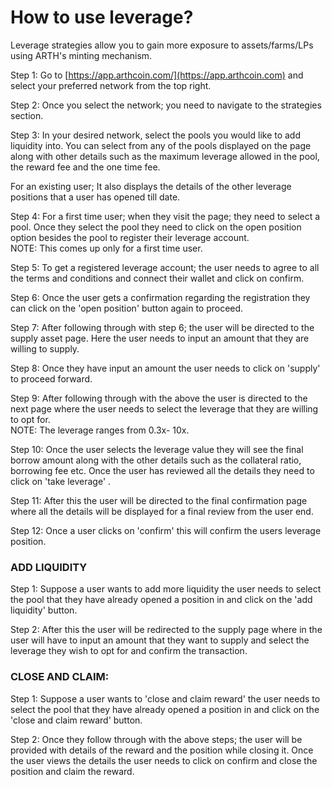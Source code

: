 # How to use leverage?

Leverage strategies allow you to gain more exposure to assets/farms/LPs using ARTH's minting mechanism.&#x20;

Step 1: Go to [https://app.arthcoin.com/](https://app.arthcoin.com) and select your preferred network from the top right.

Step 2: Once you select the network; you need to navigate to the strategies section.&#x20;

Step 3: In your desired network, select the pools you would like to add liquidity into. You can select from any of the pools displayed on the page along with other details such as the maximum leverage allowed in the pool, the reward fee and the one time fee.&#x20;

For an existing user; It also displays the details of the other leverage positions that a user has opened till date.&#x20;

Step 4: For a first time user; when they visit the page; they need to select a pool. Once they select the pool they need to click on the open position option besides the pool to register their leverage account. \
NOTE: This comes up only for a first time user.&#x20;

Step 5: To get a registered leverage account; the user needs to agree to all the terms and conditions and connect their wallet and click on confirm.&#x20;

Step 6: Once the user gets a confirmation regarding the registration they can click on the 'open position' button again to proceed.&#x20;

Step 7: After following through with step 6; the user will be directed to the supply asset page. Here the user needs to input an amount that they are willing to supply.&#x20;

Step 8: Once they have input an amount the user needs to click on 'supply' to proceed forward.&#x20;

Step 9: After following through with the above the user is directed to the next page where the user needs to select the leverage that they are willing to opt for. \
NOTE: The leverage ranges from 0.3x- 10x.&#x20;

Step 10: Once the user selects the leverage value they will see the final borrow amount along with the other details such as the collateral ratio, borrowing fee etc. Once the user has reviewed all the details they need to click on 'take leverage' .&#x20;

Step 11: After this the user will be directed to the final confirmation page where all the details will be displayed for a final review from the user end.&#x20;

Step 12: Once a user clicks on 'confirm' this will confirm the users leverage position.&#x20;

### ADD LIQUIDITY

Step 1: Suppose a user wants to add more liquidity the user needs to select the pool that they have already opened a position in and click on the 'add liquidity' button.&#x20;

Step 2: After this the user will be redirected to the supply page where in the user will have to input an amount that they want to supply and select the leverage they wish to opt for and confirm the transaction.&#x20;

### CLOSE AND CLAIM:&#x20;

Step 1: Suppose a user wants to 'close and claim reward' the user needs to select the pool that they have already opened a position in and click on the 'close and claim reward' button.&#x20;

Step 2: Once they follow through with the above steps; the user will be provided with details of the reward and the position while closing it. Once the user views the details the user needs to click on confirm and close the position and claim the reward.&#x20;
